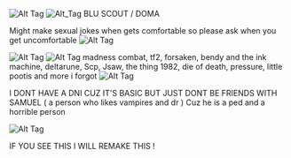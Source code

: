 
![Alt Tag](https://64.media.tumblr.com/e965da1b04f54b241306b3f4765fba60/024d7b4e164001e2-b1/s2048x3072/91eb800d1d68f093e4d2941a9746fbfc97e2ccb4.pnj)
![Alt_Tag](https://cdn.discordapp.com/attachments/1213284632468918302/1405777040854220840/Sans_titre_447_20250815005556.png?ex=68a00f64&is=689ebde4&hm=1272d2bfa2d403871b6333ec18d91c59f50f03c0839884e9e4990d1e6476ef8e&) 
BLU SCOUT / DOMA 

Might make sexual jokes when gets comfortable so please ask when you get uncomfortable ![Alt Tag](https://64.media.tumblr.com/a84772d1a624e2e54473a3d93a0d1546/024d7b4e164001e2-4b/s75x75_c1/2eec58188942877a9a7efb13188c3293b5bda687.gifv)

![Alt Tag](https://64.media.tumblr.com/e965da1b04f54b241306b3f4765fba60/024d7b4e164001e2-b1/s2048x3072/91eb800d1d68f093e4d2941a9746fbfc97e2ccb4.pnj)
![Alt Tag](https://64.media.tumblr.com/c7d842883d3e674aaca1eb1acbaadc26/024d7b4e164001e2-83/s100x200/fd9a6a2445a756f0ac594953226ff8809a42f511.gifv)
madness combat, tf2, forsaken, bendy and the ink machine, deltarune, Scp, Jsaw, the thing 1982, die of death, pressure, little pootis and more i forgot 
![Alt Tag](https://64.media.tumblr.com/aef1f99198cee9de6a0751d97a5d7944/2560c9d1d2d874bf-d0/s75x75_c1/180215c58720303fac2f24d477aeb63235d884a0.gifv)


I DONT HAVE A DNI CUZ IT'S BASIC BUT JUST DONT BE FRIENDS WITH SAMUEL ( a person who likes vampires and dr ) Cuz he is a ped and a horrible person 

![Alt Tag](https://64.media.tumblr.com/4cd9cb409c7904385793649ac179bb85/024d7b4e164001e2-ef/s2048x3072/6eff330470efa00575325688f379bcfca036bf84.pnj)


IF YOU SEE THIS I WILL REMAKE THIS !